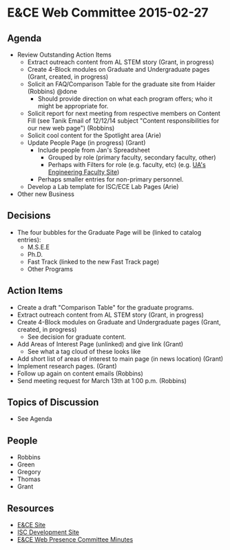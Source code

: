 # E&CE Web Committee 2015-02-27

## Agenda
* Review Outstanding Action Items
    - Extract outreach content from AL STEM story (Grant, in progress)
    - Create 4-Block modules on Graduate and Undergraduate pages (Grant, created, in progress)
    - Solicit an FAQ/Comparison Table for the graduate site from Haider (Robbins) @done
        + Should provide direction on what each program offers; who it might be appropriate for.
    - Solicit report for next meeting from respective members on Content Fill (see Tanik Email of 12/12/14 subject "Content responsibilities for our new web page") (Robbins)
    - Solicit cool content for the Spotlight area (Arie)
    - Update People Page (in progress) (Grant)
        + Include people from Jan's Spreadsheet
            * Grouped by role (primary faculty, secondary faculty, other)
            * Perhaps with Filters for role (e.g. faculty, etc) (e.g. [UA's Engineering Faculty Site](http://eng.ua.edu/people/))
        + Perhaps smaller entries for non-primary personnel.
    - Develop a Lab template for ISC/ECE Lab Pages (Arie)
* Other new Business

## Decisions

* The four bubbles for the Graduate Page will be (linked to catalog entries):
    - M.S.E.E
    - Ph.D.
    - Fast Track (linked to the new Fast Track page)
    - Other Programs

## Action Items

* Create a draft "Comparison Table" for the graduate programs.
* Extract outreach content from AL STEM story (Grant, in progress)
* Create 4-Block modules on Graduate and Undergraduate pages (Grant, created, in progress)
    - See decision for graduate content.
* Add Areas of Interest Page (unlinked) and give link (Grant)
    - See what a tag cloud of these looks like
* Add short list of areas of interest to main page (in news location) (Grant)
* Implement research pages. (Grant)
* Follow up again on content emails (Robbins)
* Send meeting request for March 13th at 1:00 p.m. (Robbins)

## Topics of Discussion

* See Agenda

## People

* Robbins
* Green
* Gregory
* Thomas
* Grant

## Resources

* [E&CE Site][1]
* [ISC Development Site][2]
* [E&CE Web Presence Committee Minutes][3]

[1]: https://www.uab.edu/engineering/ece/
[2]: https://wwwpj2.it.uab.edu/isc/
[3]: https://github.com/UAB-EnCE-Web/MeetingMinutes